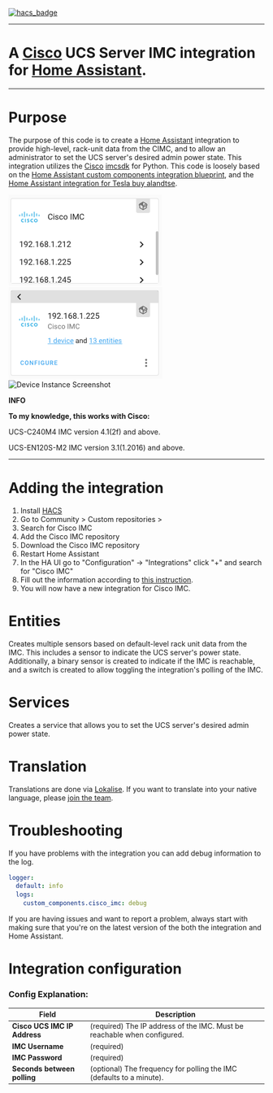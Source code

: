 [![hacs_badge](https://img.shields.io/badge/HACS-Default-orange.svg)](https://github.com/custom-components/hacs)

---
# A [Cisco](https://www.cisco.com) UCS Server IMC integration for [Home Assistant](https://github.com/home-assistant).  

---

# Purpose

The purpose of this code is to create a [Home Assistant](https://github.com/home-assistant) integration to provide high-level, rack-unit data from the CIMC, and to allow an administrator to set the UCS server's desired admin power state.  This integration utilizes the [Cisco](https://www.cisco.com) [imcsdk](https://github.com/CiscoUcs/imcsdk) for Python.
This code is loosely based on the [Home Assistant custom components integration blueprint](https://www.github.com/custom-components/integration_blueprint), and the [Home Assistant integration for Tesla buy alandtse](https://github.com/alandtse/tesla).

![Integration Screenshot](example-1.png "Integration")
![Integration Instance Screenshot](example-2.png "Integration Instance")
![Device Instance Screenshot](example-3.png "Device Instance")

**INFO**

**To my knowledge, this works with Cisco:**
    
UCS-C240M4 IMC version 4.1(2f) and above.

UCS-EN120S-M2 IMC version 3.1(1.2016) and above.

---


# Adding the integration

1. Install [HACS](https://hacs.xyz/)
2. Go to Community > Custom repositories > 
3. Search for Cisco IMC
4. Add the Cisco IMC repository
5. Download the Cisco IMC repository
6. Restart Home Assistant
7. In the HA UI go to "Configuration" -> "Integrations" click "+" and search for "Cisco IMC"
8. Fill out the information according to [this instruction](#integration-configuration).
9. You will now have a new integration for Cisco IMC.


# Entities
Creates multiple sensors based on default-level rack unit data from the IMC. This includes a sensor to indicate the UCS server's power state.  Additionally, a binary sensor is created to indicate if the IMC is reachable, and a switch is created to allow toggling the integration's polling of the IMC.


# Services
Creates a service that allows you to set the UCS server's desired admin power state.

# Translation
Translations are done via [Lokalise](https://app.lokalise.com/public/260939135f7593a05f2b79.75475372/). If you want to translate into your native language, please [join the team](https://app.lokalise.com/public/260939135f7593a05f2b79.75475372/).

# Troubleshooting

If you have problems with the integration you can add debug information to the log.

```yaml
logger:
  default: info
  logs:
    custom_components.cisco_imc: debug
```

If you are having issues and want to report a problem, always start with making sure that you're on the latest version of the both the integration and Home Assistant.

# <a name="integration-configuration"></a>Integration configuration

### Config Explanation:

Field           						| Description
----------------------------|------------
**Cisco UCS IMC IP Address**   						| (required) The IP address of the IMC.  Must be reachable when configured.
**IMC Username**										| (required)
**IMC Password**  								| (required)
**Seconds between polling**					| (optional) The frequency for polling the IMC (defaults to a minute).
